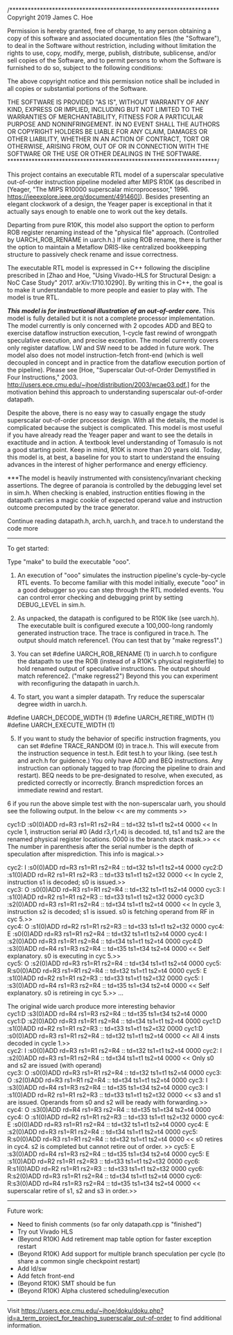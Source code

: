 /*********************************************************************
Copyright 2019 James C. Hoe

Permission is hereby granted, free of charge, to any person obtaining
a copy of this software and associated documentation files (the
"Software"), to deal in the Software without restriction, including
without limitation the rights to use, copy, modify, merge, publish,
distribute, sublicense, and/or sell copies of the Software, and to
permit persons to whom the Software is furnished to do so, subject to
the following conditions:

The above copyright notice and this permission notice shall be
included in all copies or substantial portions of the Software.

THE SOFTWARE IS PROVIDED "AS IS", WITHOUT WARRANTY OF ANY KIND,
EXPRESS OR IMPLIED, INCLUDING BUT NOT LIMITED TO THE WARRANTIES OF
MERCHANTABILITY, FITNESS FOR A PARTICULAR PURPOSE AND
NONINFRINGEMENT. IN NO EVENT SHALL THE AUTHORS OR COPYRIGHT HOLDERS BE
LIABLE FOR ANY CLAIM, DAMAGES OR OTHER LIABILITY, WHETHER IN AN ACTION
OF CONTRACT, TORT OR OTHERWISE, ARISING FROM, OUT OF OR IN CONNECTION
WITH THE SOFTWARE OR THE USE OR OTHER DEALINGS IN THE SOFTWARE.
*********************************************************************/

This project contains an executable RTL model of a superscalar
speculative out-of-order instruction pipeline modeled after MIPS R10K
(as described in [Yeager, "The MIPS R10000 superscalar
microprocessor," 1996. https://ieeexplore.ieee.org/document/491460]).
Besides presenting an elegant clockwork of a design, the Yeager paper
is exceptional in that it actually says enough to enable one to work
out the key details.

Departing from pure R10K, this model also support the option to
perform ROB register renaming instead of the "physical file" approach.
(Controlled by UARCH_ROB_RENAME in uarch.h.)  If using ROB rename,
there is further the option to maintain a Metaflow DRIS-like
centralized bookkeepping structure to passively check rename and issue
correctness.

The executable RTL model is expressed in C++ following the discipline
prescribed in [Zhao and Hoe, "Using Vivado-HLS for Structural Design:
a NoC Case Study" 2017. arXiv:1710.10290].  By writing this in C++,
the goal is to make it understandable to more people and easier to
play with.  The model is true RTL.

***This model is for instructional illustration of an out-of-order
core.*** This model is fully detailed but it is not a complete
processor implementation. The model currently is only concerned with 2
opcodes ADD and BEQ to exercise dataflow instruction execution,
1-cycle fast rewind of wrongpath speculative execution, and precise
exception.  The model currently covers only register dataflow. LW and
SW need to be added in future work.  The model also does not model
instruction-fetch front-end (which is well decoupled in concept and in
practice from the dataflow execution portion of the pipeline).  Please
see [Hoe, "Superscalar Out-of-Order Demystified in Four Instructions,"
2003.  http://users.ece.cmu.edu/~jhoe/distribution/2003/wcae03.pdf.]
for the motivation behind this approach to understanding superscalar
out-of-order datapath.

Despite the above, there is no easy way to casually engage the study
superscalar out-of-order processor design.  With all the details,
the model is complicated because the subject is complicated.
This model is most useful if you have already read the Yeager paper
and want to see the details in exactitude and in action.  A textbook
level understanding of Tomasulo is not a good starting point.
Keep in mind, R10K is more than 20 years old. Today, this model is, 
at best, a baseline for you to start to understand the ensuing advances 
in the interest of higher performance and energy efficiency.

***The model is heavily instrumented with consistency/invariant
checking assertions. The degree of paranoia is controlled by the
debugging level set in sim.h.  When checking is enabled, instruction
entities flowing in the datapath carries a magic cookie of expected
operand value and instruction outcome precomputed by the trace
generator.

Continue reading datapath.h, arch.h, uarch.h, and trace.h to understand
the code more

--------------

To get started:

Type "make" to build the executable "ooo".  

1. An execution of "ooo" simulates the instruction pipeline's
cycle-by-cycle RTL events.  To become familiar with this model
initially, execute "ooo" in a good debugger so you can step through
the RTL modeled events.  You can control error checking and debugging
print by setting DEBUG_LEVEL in sim.h.

2. As unpacked, the datapath is configured to be R10K like (see uarch.h).
The executable built is configured execute a 100,000-long randomly generated 
instruction trace.  The trace is configured in trace.h.  The output should match
reference1. (You can test that by "make regress1".)

3. You can set #define UARCH_ROB_RENAME (1) in uarch.h to configure the
datapath to use the ROB (instead of a R10K's physical registerfile) to
hold renamed output of speculative instructions.  The output should match
reference2. ("make regress2")  Beyond this you can experiment with 
reconfiguring the datapath in uarch.h.

4. To start, you want a simpler datapath. Try reduce the superscalar degree
width in uarch.h.

#define UARCH_DECODE_WIDTH    (1)
#define UARCH_RETIRE_WIDTH    (1)
#define UARCH_EXECUTE_WIDTH   (1)

5. If you want to study the behavior of specific instruction fragments, you
can set #define TRACE_RANDOM (0) in trace.h.  This will execute from the
instruction sequence in test.h.  Edit test.h to your liking.  (see test.h 
and arch.h for guidence.)  You only have ADD and BEQ instructions.  Any 
instruction can optionaly tagged to trap (forcing the pipeline to drain 
and restart).  BEQ needs to be pre-designated to resolve, when executed, 
as predicted correctly or incorrectly. Branch msprediction forces an 
immediate rewind and restart. 

6 if you run the above simple test with the non-superscalar uarh, you should
see the following output.  In the below << are my comments >>

cyc1:D    :s0(0)ADD rd=R3 rs1=R1 rs2=R4 :: td=t32 ts1=t1 ts2=t4 0000
    <<  In cycle 1, instruction serial #0 (Add r3,r1,r4) is decoded.
    td, ts1 and ts2 are the renamed physical register locations.
    0000 is the branch stack mask.>>
    <<  The number in parenthesis after the serial number is the 
    depth of speculation after misprediction.  This info is magical.>>

cyc2: I   :s0(0)ADD rd=R3 rs1=R1 rs2=R4 :: td=t32 ts1=t1 ts2=t4 0000
cyc2:D    :s1(0)ADD rd=R2 rs1=R1 rs2=R3 :: td=t33 ts1=t1 ts2=t32 0000
<< In cycle 2, instruction s1 is decoded; s0 is issued.>>  
cyc3:  O  :s0(0)ADD rd=R3 rs1=R1 rs2=R4 :: td=t32 ts1=t1 ts2=t4 0000
cyc3: I   :s1(0)ADD rd=R2 rs1=R1 rs2=R3 :: td=t33 ts1=t1 ts2=t32 0000
cyc3:D    :s2(0)ADD rd=R3 rs1=R1 rs2=R4 :: td=t34 ts1=t1 ts2=t4 0000
<< In cycle 3, instruction s2 is decoded; s1 is issued.
   s0 is fetching operand from RF in cyc 5.>>  
cyc4:  O  :s1(0)ADD rd=R2 rs1=R1 rs2=R3 :: td=t33 ts1=t1 ts2=t32 0000
cyc4:   E :s0(0)ADD rd=R3 rs1=R1 rs2=R4 :: td=t32 ts1=t1 ts2=t4 0000
cyc4: I   :s2(0)ADD rd=R3 rs1=R1 rs2=R4 :: td=t34 ts1=t1 ts2=t4 0000
cyc4:D    :s3(0)ADD rd=R4 rs1=R3 rs2=R4 :: td=t35 ts1=t34 ts2=t4 0000
<< Self explanatory.  s0 is executing in cyc 5.>>  
cyc5:  O  :s2(0)ADD rd=R3 rs1=R1 rs2=R4 :: td=t34 ts1=t1 ts2=t4 0000
cyc5:    R:s0(0)ADD rd=R3 rs1=R1 rs2=R4 :: td=t32 ts1=t1 ts2=t4 0000
cyc5:   E :s1(0)ADD rd=R2 rs1=R1 rs2=R3 :: td=t33 ts1=t1 ts2=t32 0000
cyc5: I   :s3(0)ADD rd=R4 rs1=R3 rs2=R4 :: td=t35 ts1=t34 ts2=t4 0000
<< Self explanatory.  s0 is retireing in cyc 5.>> 
...
  

The original wide uarch produce more interesting behavior  
cyc1:D    :s3(0)ADD rd=R4 rs1=R3 rs2=R4 :: td=t35 ts1=t34 ts2=t4 0000
cyc1:D    :s2(0)ADD rd=R3 rs1=R1 rs2=R4 :: td=t34 ts1=t1 ts2=t4 0000
cyc1:D    :s1(0)ADD rd=R2 rs1=R1 rs2=R3 :: td=t33 ts1=t1 ts2=t32 0000
cyc1:D    :s0(0)ADD rd=R3 rs1=R1 rs2=R4 :: td=t32 ts1=t1 ts2=t4 0000
<< All 4 insts decoded in cycle 1.>>  
cyc2: I   :s0(0)ADD rd=R3 rs1=R1 rs2=R4 :: td=t32 ts1=t1 ts2=t4 0000
cyc2: I   :s2(0)ADD rd=R3 rs1=R1 rs2=R4 :: td=t34 ts1=t1 ts2=t4 0000
<< Only s0 and s2 are issued (with operand)  
cyc3:  O  :s0(0)ADD rd=R3 rs1=R1 rs2=R4 :: td=t32 ts1=t1 ts2=t4 0000
cyc3:  O  :s2(0)ADD rd=R3 rs1=R1 rs2=R4 :: td=t34 ts1=t1 ts2=t4 0000
cyc3: I   :s3(0)ADD rd=R4 rs1=R3 rs2=R4 :: td=t35 ts1=t34 ts2=t4 0000
cyc3: I   :s1(0)ADD rd=R2 rs1=R1 rs2=R3 :: td=t33 ts1=t1 ts2=t32 0000
<< s3 and s1 are issued. Operands from s0 and s2 will be ready with 
   forwarding.>>  
cyc4:  O  :s3(0)ADD rd=R4 rs1=R3 rs2=R4 :: td=t35 ts1=t34 ts2=t4 0000
cyc4:  O  :s1(0)ADD rd=R2 rs1=R1 rs2=R3 :: td=t33 ts1=t1 ts2=t32 0000
cyc4:   E :s0(0)ADD rd=R3 rs1=R1 rs2=R4 :: td=t32 ts1=t1 ts2=t4 0000
cyc4:   E :s2(0)ADD rd=R3 rs1=R1 rs2=R4 :: td=t34 ts1=t1 ts2=t4 0000
cyc5:    R:s0(0)ADD rd=R3 rs1=R1 rs2=R4 :: td=t32 ts1=t1 ts2=t4 0000
<< s0 retires in cyc4. s2 is completed but cannot retire out of order. >>
cyc5:   E :s3(0)ADD rd=R4 rs1=R3 rs2=R4 :: td=t35 ts1=t34 ts2=t4 0000
cyc5:   E :s1(0)ADD rd=R2 rs1=R1 rs2=R3 :: td=t33 ts1=t1 ts2=t32 0000
cyc6:    R:s1(0)ADD rd=R2 rs1=R1 rs2=R3 :: td=t33 ts1=t1 ts2=t32 0000
cyc6:    R:s2(0)ADD rd=R3 rs1=R1 rs2=R4 :: td=t34 ts1=t1 ts2=t4 0000
cyc6:    R:s3(0)ADD rd=R4 rs1=R3 rs2=R4 :: td=t35 ts1=t34 ts2=t4 0000
<< superscalar retire of s1, s2 and s3 in order.>>
  
--------------

Future work:
* Need to finish comments (so far only datapath.cpp is "finished")
* Try out Vivado HLS
* (Beyond R10K) Add retirement map table option for faster exception restart
* (Beyond R10K) Add support for multiple branch speculation per cycle (to share a common single checkpoint restart)
* Add ld/sw
* Add fetch front-end 
* (Beyond R10K) SMT should be fun
* (Beyond R10K) Alpha clustered scheduling/execution 

--------------

Visit https://users.ece.cmu.edu/~jhoe/doku/doku.php?id=a_term_project_for_teaching_superscalar_out-of-order to find additional information.

